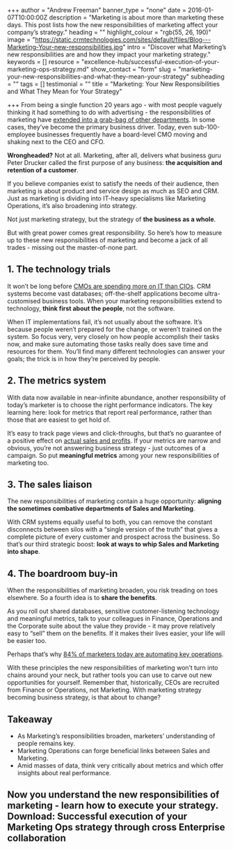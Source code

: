 +++
author = "Andrew Freeman"
banner_type = "none"
date = 2016-01-07T10:00:00Z
description = "Marketing is about more than marketing these days. This post lists how the new responsibilities of marketing affect your company’s strategy."
heading = ""
highlight_colour = "rgb(55, 26, 190)"
image = "https://static.crmtechnologies.com/sites/default/files/Blog---Marketing-Your-new-responsibilities.jpg"
intro = "Discover what Marketing’s new responsibilities are and how they impact your marketing strategy."
keywords = []
resource = "excellence-hub/successful-execution-of-your-marketing-ops-strategy.md"
show_contact = "form"
slug = "marketing-your-new-responsibilities-and-what-they-mean-your-strategy"
subheading = ""
tags = []
testimonial = ""
title = "Marketing: Your New Responsibilities and What They Mean for Your Strategy"

+++
From being a single function 20 years ago - with most people vaguely thinking it had something to do with advertising - the responsibilities of marketing have [extended into a grab-bag of other departments](http://www.slideshare.net/WFAMarketers/marketing-in-the-connected-age-the-new-4-ps). In some cases, they’ve become the primary business driver. Today, even sub-100-employee businesses frequently have a board-level CMO moving and shaking next to the CEO and CFO.

**Wrongheaded?** Not at all. Marketing, after all, delivers what business guru Peter Drucker called the first purpose of any business: **the acquisition and retention of a customer**.

If you believe companies exist to satisfy the needs of their audience, then marketing is about product and service design as much as SEO and CRM. Just as marketing is dividing into IT-heavy specialisms like Marketing Operations, it’s also broadening into strategy.

Not just marketing strategy, but the strategy of **the business as a whole**.

But with great power comes great responsibility. So here’s how to measure up to these new responsibilities of marketing and become a jack of all trades - missing out the master-of-none part.

## 1. The technology trials

It won’t be long before [CMOs are spending more on IT than CIOs](http://www.slideshare.net/WFAMarketers/marketing-in-the-connected-age-the-new-4-ps). CRM systems become vast databases; off-the-shelf applications become ultra-customised business tools. When your marketing responsibilities extend to technology, **think first about the people**, not the software.

When IT implementations fail, it’s not usually about the software. It’s because people weren’t prepared for the change, or weren’t trained on the system. So focus very, very closely on how people accomplish their tasks now, and make sure automating those tasks really does save time and resources for them. You’ll find many different technologies can answer your goals; the trick is in how they’re perceived by people.

## 2. The metrics system

With data now available in near-infinite abundance, another responsibility of today’s marketer is to choose the right performance indicators. The key learning here: look for metrics that report real performance, rather than those that are easiest to get hold of.

It’s easy to track page views and click-throughs, but that’s no guarantee of a positive effect on [actual sales and profits](http://viantinc.com/the-cmo-marketing-to-marketers-in-a-digital-world/). If your metrics are narrow and obvious, you’re not answering business strategy - just outcomes of a campaign. So put **meaningful metrics** among your new responsibilities of marketing too.

## 3. The sales liaison

The new responsibilities of marketing contain a huge opportunity: **aligning the sometimes combative departments of Sales and Marketing**.

With CRM systems equally useful to both, you can remove the constant disconnects between silos with a “single version of the truth” that gives a complete picture of every customer and prospect across the business. So that’s our third strategic boost: **look at ways to whip Sales and Marketing into shape**.

## 4. The boardroom buy-in

When the responsibilities of marketing broaden, you risk treading on toes elsewhere. So a fourth idea is to **share the benefits**.

As you roll out shared databases, sensitive customer-listening technology and meaningful metrics, talk to your colleagues in Finance, Operations and the Corporate suite about the value they provide - it may prove relatively easy to “sell” them on the benefits. If it makes their lives easier, your life will be easier too.

Perhaps that’s why [84% of marketers today are automating key operations](http://www.cmocouncil.org/facts-stats-categories.php?category=marketing-operations).

With these principles the new responsibilities of marketing won’t turn into chains around your neck, but rather tools you can use to carve out new opportunities for yourself. Remember that, historically, CEOs are recruited from Finance or Operations, not Marketing. With marketing strategy becoming business strategy, is that about to change?

## Takeaway

* As Marketing’s responsibilities broaden, marketers’ understanding of people remains key.
* Marketing Operations can forge beneficial links between Sales and Marketing.
* Amid masses of data, think very critically about metrics and which offer insights about real performance.

## Now you understand the new responsibilities of marketing - learn how to execute your strategy. Download: Successful execution of your Marketing Ops strategy through cross Enterprise collaboration